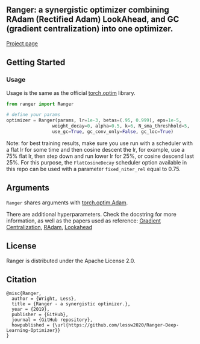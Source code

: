## Ranger: a synergistic optimizer combining RAdam (Rectified Adam) LookAhead, and GC (gradient centralization) into one optimizer.

[Project page](https://github.com/lessw2020/Ranger-Deep-Learning-Optimizer)

## Getting Started

### Usage

Usage is the same as the official [torch.optim](https://pytorch.org/docs/stable/optim.html) library.

```python
from ranger import Ranger

# define your params
optimizer = Ranger(params, lr=1e-3, betas=(.95, 0.999), eps=1e-5,
                 weight_decay=0, alpha=0.5, k=6, N_sma_threshhold=5,
                 use_gc=True, gc_conv_only=False, gc_loc=True)
```

Note: for best training results, make sure you use run with a scheduler with a flat lr for some time and then cosine descent the lr, for example, use a 75% flat lr, then step down and run lower lr for 25%, or cosine descend last 25%. For this purpose, the `FlatCosineDecay` scheduler option available in this repo can be used with a parameter `fixed_niter_rel` equal to 0.75.

## Arguments
`Ranger` shares arguments with [torch.optim.Adam](https://pytorch.org/docs/stable/optim.html#torch.optim.Adam).

There are additional hyperparameters. Check the docstring for more information, as well as the papers used as reference: [Gradient Centralization](https://arxiv.org/abs/2004.01461v2), [RAdam](https://github.com/LiyuanLucasLiu/RAdam), [Lookahead](https://arxiv.org/abs/1907.08610)

## License

Ranger is distributed under the Apache License 2.0.

## Citation

```
@misc{Ranger,
  author = {Wright, Less},
  title = {Ranger - a synergistic optimizer.},
  year = {2019},
  publisher = {GitHub},
  journal = {GitHub repository},
  howpublished = {\url{https://github.com/lessw2020/Ranger-Deep-Learning-Optimizer}}
}
```